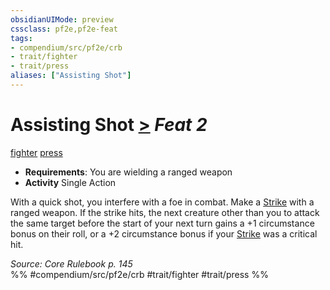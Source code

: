 ```yaml
---
obsidianUIMode: preview
cssclass: pf2e,pf2e-feat
tags:
- compendium/src/pf2e/crb
- trait/fighter
- trait/press
aliases: ["Assisting Shot"]
---
```

# Assisting Shot  [>](../../rules/core-rulebook/chapter-9-playing-the-game.md#Actions "Single Action") *Feat 2*  
[fighter](../../rules/traits/fighter.md)  [press](../../rules/traits/press.md)  

- **Requirements**: You are wielding a ranged weapon
- **Activity** Single Action

With a quick shot, you interfere with a foe in combat. Make a [Strike](../../rules/actions/strike.md) with a ranged weapon. If the strike hits, the next creature other than you to attack the same target before the start of your next turn gains a +1 circumstance bonus on their roll, or a +2 circumstance bonus if your [Strike](../../rules/actions/strike.md) was a critical hit.

*Source: Core Rulebook p. 145*  
%% #compendium/src/pf2e/crb #trait/fighter #trait/press %%